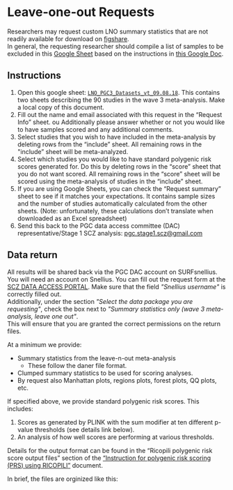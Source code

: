 # Leave-one-out Requests

Researchers may request custom LNO summary statistics that are not readily available for download on [figshare](https://figshare.com/articles/dataset/scz2022/19426775). <br>
In general, the requesting researcher should compile a list of samples to be excluded in this [Google Sheet](https://docs.google.com/spreadsheets/d/1rdb5Dzvls87X9UJ-UmUVpGWTPt6Rv3h25JFjjhO3Ei0/edit?gid=0#gid=0) based on the instructions in [this Google Doc](https://docs.google.com/document/d/1Z3eNTOAsybHXeWLqsiy-jCWAMqA8_4ZD2UEziJao2Wo/edit?tab=t.0).

## Instructions
1. Open this google sheet: [`LNO_PGC3_Datasets_vt_09.08.18`](https://docs.google.com/spreadsheets/d/1rdb5Dzvls87X9UJ-UmUVpGWTPt6Rv3h25JFjjhO3Ei0/edit?gid=0#gid=0). This contains two sheets describing the 90 studies in the wave 3 meta-analysis. Make a local copy of this document.
2. Fill out the name and email associated with this request in the “Request Info” sheet. ou Additionally please answer whether or not you would like to have samples scored and any additional comments. 
3. Select studies that you wish to have included in the meta-analysis by deleting rows from the “include” sheet. All remaining rows in the "include” sheet will be meta-analyzed.
4. Select which studies you would like to have standard polygenic risk scores generated for. Do this by deleting rows in the “score” sheet that you do not want scored. All remaining rows in the “score” sheet will be scored using the meta-analysis of studies in the “include” sheet.
5. If you are using Google Sheets, you can check the “Request summary” sheet to see if it matches your expectations. It contains sample sizes and the number of studies automatically calculated from the other sheets. (Note: unfortunately, these calculations don’t translate when downloaded as an Excel spreadsheet)
6. Send this back to the PGC data access committee (DAC) representative/Stage 1 SCZ analysis: pgc.stage1.scz@gmail.com  

## Data return
All results will be shared back via the PGC DAC account on SURFsnellius. You will need an account on Snellius. You can fill out the request form at the [SCZ DATA ACCESS PORTAL](https://pgcdataaccess.formstack.com/forms/pgc_data_access_scz). Make sure that the field *"Snellius username"* is correctly filled out. <br> Additionally, under the section *"Select the data package you are requesting"*, check the box next to *"Summary statistics only (wave 3 meta-analysis, leave one out"*. <br> This will ensure that you are granted the correct permissions on the return files.

At a minimum we provide: <br>
- Summary statistics from the leave-n-out meta-analysis  <br>
    - These follow the daner file format.  <br>
- Clumped summary statistics to be used for scoring analyses.  <br>
- By request also Manhattan plots, regions plots, forest plots, QQ plots, etc.  <br>

If specified above, we provide standard polygenic risk scores. This includes:
1. Scores as generated by PLINK with the sum modifier at ten different p-value thresholds (see details link below).
2. An analysis of how well scores are performing at various thresholds.

Details for the output format can be found in the “Ricopili polygenic risk score output files” section of the [“Instruction for polygenic risk scoring (PRS) using RICOPILI”](https://docs.google.com/document/d/10jvLvnrPIz9zRKlRfMeW8HsHDxEIbs84yP3Ugjhj31E/edit?tab=t.0) document.

In brief, the files are orginized like this: <br>

